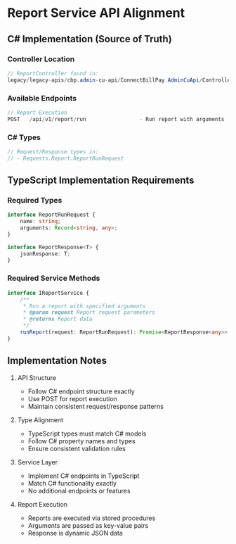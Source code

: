 # Report Service API Alignment

## C# Implementation (Source of Truth)

### Controller Location
```csharp
// ReportController found in:
legacy/legacy-apis/cbp.admin-cu-api/ConnectBillPay.AdminCuApi/Controllers/ReportController.cs
```

### Available Endpoints
```csharp
// Report Execution
POST   /api/v1/report/run                 - Run report with arguments
```

### C# Types
```csharp
// Request/Response types in:
// - Requests.Report.ReportRunRequest
```

## TypeScript Implementation Requirements

### Required Types
```typescript
interface ReportRunRequest {
    name: string;
    arguments: Record<string, any>;
}

interface ReportResponse<T> {
    jsonResponse: T;
}
```

### Required Service Methods
```typescript
interface IReportService {
    /**
     * Run a report with specified arguments
     * @param request Report request parameters
     * @returns Report data
     */
    runReport(request: ReportRunRequest): Promise<ReportResponse<any>>;
}
```

## Implementation Notes

1. API Structure
   - Follow C# endpoint structure exactly
   - Use POST for report execution
   - Maintain consistent request/response patterns

2. Type Alignment
   - TypeScript types must match C# models
   - Follow C# property names and types
   - Ensure consistent validation rules

3. Service Layer
   - Implement C# endpoints in TypeScript
   - Match C# functionality exactly
   - No additional endpoints or features

4. Report Execution
   - Reports are executed via stored procedures
   - Arguments are passed as key-value pairs
   - Response is dynamic JSON data
